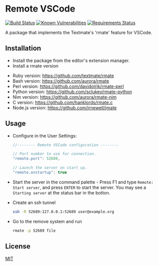 # Remote VSCode

[![Build Status](https://travis-ci.org/rafaelmaiolla/remote-vscode.svg?branch=master)](https://travis-ci.org/rafaelmaiolla/remote-vscode)
[![Known Vulnerabilities](https://snyk.io/test/github/rafaelmaiolla/remote-vscode/badge.svg)](https://snyk.io/test/github/rafaelmaiolla/remote-vscode)
[![Requirements Status](https://requires.io/github/rafaelmaiolla/remote-vscode/requirements.svg?branch=master)](https://requires.io/github/rafaelmaiolla/remote-vscode/requirements/?branch=master)

A package that implements the Textmate's 'rmate' feature for VSCode.

## Installation

* Install the package from the editor's extension manager.
* Install a rmate version
 - Ruby version: https://github.com/textmate/rmate
 - Bash version: https://github.com/aurora/rmate
 - Perl version: https://github.com/davidolrik/rmate-perl
 - Python version: https://github.com/sclukey/rmate-python
 - Nim version: https://github.com/aurora/rmate-nim
 - C version: https://github.com/hanklords/rmate.c
 - Node.js version: https://github.com/jrnewell/jmate

## Usage

* Configure in the User Settings:
  ```javascript
  //-------- Remote VSCode configuration --------

  // Port number to use for connection.
  "remote.port": 52689,

  // Launch the server on start up.
  "remote.onstartup": true
  ```

* Start the server in the command palette - Press F1 and type `Remote: Start server`, and press `ENTER` to start the server.
  You may see a `Starting server` at the status bar in the botton.

* Create an ssh tunnel
  ```bash
  ssh -R 52689:127.0.0.1:52689 user@example.org
  ```

* Go to the remove system and run
  ```bash
  rmate -p 52689 file
  ```

## License
[MIT](LICENSE.txt)
